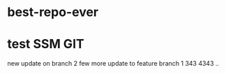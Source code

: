 # best-repo-ever
# test SSM GIT
new update on branch 2
few more update to feature branch
1
343
4343
..
